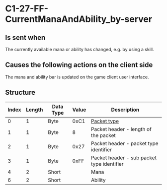 # C1-27-FF-CurrentManaAndAbility_by-server

## Is sent when

The currently available mana or ability has changed, e.g. by using a skill.

## Causes the following actions on the client side

The mana and ability bar is updated on the game client user interface.

## Structure

| Index | Length | Data Type | Value | Description |
|-------|--------|-----------|-------|-------------|
| 0 | 1 |   Byte   | 0xC1  | [Packet type](PacketTypes.md) |
| 1 | 1 |    Byte   |   8   | Packet header - length of the packet |
| 2 | 1 |    Byte   | 0x27  | Packet header - packet type identifier |
| 3 | 1 |    Byte   | 0xFF  | Packet header - sub packet type identifier |
| 4 | 2 | Short |  | Mana |
| 6 | 2 | Short |  | Ability |